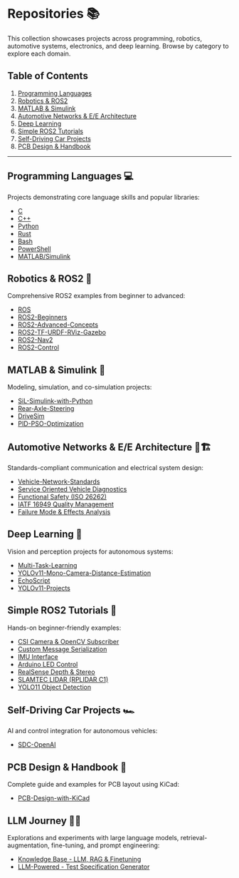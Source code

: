 # Repositories 📚

This collection showcases projects across programming, robotics, automotive systems, electronics, and deep learning. Browse by category to explore each domain.

## Table of Contents

1. [Programming Languages](#programming-languages)
2. [Robotics & ROS2](#robotics--ros2)
3. [MATLAB & Simulink](#matlab--simulink)
4. [Automotive Networks & E/E Architecture](#automotive-networks--ee-architecture)
5. [Deep Learning](#deep-learning)
6. [Simple ROS2 Tutorials](#simple-ros2-tutorials)
7. [Self-Driving Car Projects](#self-driving-car-projects)
8. [PCB Design & Handbook](#pcb-design--handbook)

---

## Programming Languages 💻

Projects demonstrating core language skills and popular libraries:

* [C](https://github.com/CagriCatik/C)
* [C++](https://github.com/CagriCatik/CPP)
* [Python](https://github.com/CagriCatik/Python)
* [Rust](https://github.com/CagriCatik/RUST)
* [Bash](https://github.com/CagriCatik/my-bash-files-repository)
* [PowerShell](https://github.com/CagriCatik/PowerShell)
* [MATLAB/Simulink](https://github.com/CagriCatik/MATLAB-Simulink-Stateflow)

## Robotics & ROS2 🤖

Comprehensive ROS2 examples from beginner to advanced:

* [ROS](https://github.com/CagriCatik/ROS)
* [ROS2-Beginners](https://github.com/CagriCatik/ROS2-Beginners)
* [ROS2-Advanced-Concepts](https://github.com/CagriCatik/ROS2-Advanced-Concepts)
* [ROS2-TF-URDF-RViz-Gazebo](https://github.com/CagriCatik/ROS2-TF-URDF-RViz-Gazebo)
* [ROS2-Nav2](https://github.com/CagriCatik/ROS2-Nav2)
* [ROS2-Control](https://github.com/CagriCatik/ROS2-Control)

## MATLAB & Simulink 🔧

Modeling, simulation, and co-simulation projects:

* [SiL-Simulink-with-Python](https://github.com/CagriCatik/SiL-Simulink-with-Python)
* [Rear-Axle-Steering](https://github.com/CagriCatik/Rear-Axle-Steering)
* [DriveSim](https://github.com/CagriCatik/DriveSim)
* [PID-PSO-Optimization](https://github.com/CagriCatik/PID-PSO-Optimization)

## Automotive Networks & E/E Architecture 🚗🏗️

Standards-compliant communication and electrical system design:

* [Vehicle-Network-Standards](https://github.com/CagriCatik/Vehicle-Network-Standards)
* [Service Oriented Vehicle Diagnostics](https://github.com/CagriCatik/SOVD)
* [Functional Safety (ISO 26262)](https://github.com/CagriCatik/FuSi)
* [IATF 16949 Quality Management](https://github.com/CagriCatik/IATF)
* [Failure Mode & Effects Analysis](https://github.com/CagriCatik/FMEA)

## Deep Learning 🧠

Vision and perception projects for autonomous systems:

* [Multi-Task-Learning](https://github.com/CagriCatik/Multi-Task-Learning)
* [YOLOv11-Mono-Camera-Distance-Estimation](https://github.com/CagriCatik/YOLOv11-Mono-Camera-Distance-Estimation)
* [EchoScript](https://github.com/CagriCatik/EchoScript)
* [YOLOv11-Projects](https://github.com/CagriCatik/YOLOv11-Projects)

## Simple ROS2 Tutorials 📘

Hands-on beginner-friendly examples:

* [CSI Camera & OpenCV Subscriber](https://github.com/CagriCatik/Simple-ROS2-Projects/tree/main/ros2_csi_ws)
* [Custom Message Serialization](https://github.com/CagriCatik/Simple-ROS2-Projects/tree/main/ros2_deserialization_ws)
* [IMU Interface](https://github.com/CagriCatik/Simple-ROS2-Projects/tree/main/ros2_imu_serial)
* [Arduino LED Control](https://github.com/CagriCatik/Simple-ROS2-Projects/tree/main/ros2_lighting_serial)
* [RealSense Depth & Stereo](https://github.com/CagriCatik/Simple-ROS2-Projects/tree/main/ros2_realsense_ws)
* [SLAMTEC LIDAR (RPLIDAR C1)](https://github.com/CagriCatik/Simple-ROS2-Projects/tree/main/ros2_rplidar-c1_ws)
* [YOLO11 Object Detection](https://github.com/CagriCatik/Simple-ROS2-Projects/tree/main/ros2_yolo11_detector)

## Self-Driving Car Projects 🏎️

AI and control integration for autonomous vehicles:

* [SDC-OpenAI](https://github.com/CagriCatik/SDC-OpenAI)

## PCB Design & Handbook 📘

Complete guide and examples for PCB layout using KiCad:

* [PCB-Design-with-KiCad](https://github.com/CagriCatik/PCB-Design-with-KiCad)


## LLM Journey 🤖💬

Explorations and experiments with large language models, retrieval-augmentation, fine-tuning, and prompt engineering:

* [Knowledge Base - LLM, RAG & Finetuning](https://github.com/CagriCatik/KnowledgeBase-LLM-RAG-Finetuning)
* [LLM-Powered - Test Specification Generator](https://github.com/CagriCatik/TSG) 

